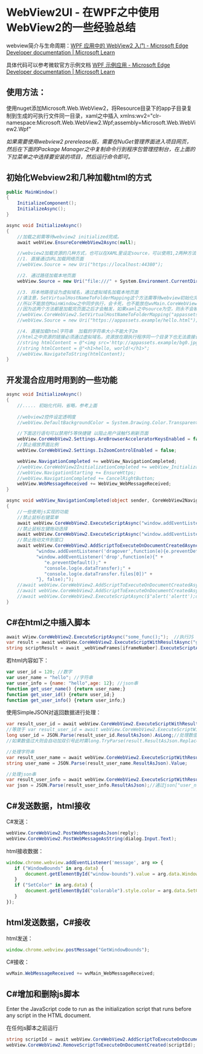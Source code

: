 # WebView2UI - 在WPF之中使用WebView2的一些经验总结

webview简介与生命周期：[WPF 应用中的 WebView2 入门 - Microsoft Edge Developer documentation | Microsoft Learn](https://learn.microsoft.com/zh-cn/microsoft-edge/webview2/get-started/wpf)

具体代码可以参考微软官方示例文档 [WPF 示例应用 - Microsoft Edge Developer documentation | Microsoft Learn](https://learn.microsoft.com/zh-cn/microsoft-edge/webview2/samples/webview2wpfbrowser)



## 使用方法：

使用nuget添加Microsoft.Web.WebView2，将Resource目录下的app子目录复制到生成的可执行文件同一目录，xaml之中插入 xmlns:wv2="clr-namespace:Microsoft.Web.WebView2.Wpf;assembly=Microsoft.Web.WebView2.Wpf"

*如果需要使用webview2 prerelease版，需要在NuGet管理界面进入项目网页，然后在下面的Package Manager之中复制命令行到程序包管理控制台，在上面的下拉菜单之中选择要安装的项目，然后运行命令即可。*



## 初始化Webview2和几种加载html的方式

```C#
public MainWindow()
{
    InitializeComponent();
    InitializeAsync();
}

async void InitializeAsync()
{
    //加载之前需等待webview2 initialized完成。
    await webView.EnsureCoreWebView2Async(null);

    //webview2加载资源的几种方式，也可以在XAML里设定source，可以使用1,2两种方法
    //1. 直接通过URL加载网络页面
    //webView.Source = new Uri("https://localhost:44380");

    //2. 通过路径加载本地页面
    webView.Source = new Uri("file:///" + System.Environment.CurrentDirectory + "\\app\\index.html");

    //3. 将本地路径设为虚拟域名，通过虚拟域名加载本地页面
    //请注意，SetVirtualHostNameToFolderMapping这个方法需等待webview初始化完成，否则会因webview为空而崩溃，
    //所以不能放在MainWindow之中同步执行，会卡死，也不能放在wvMain.CoreWebView2InitializationCompleted和NavigationCompleted之中执行，
    //因为这两个方法都是加载完页面之后才会触发，如果xaml之中source为空，则永不会被执行，所以需在MainWindow异步执行并通过EnsureCoreWebView2Async方法等待：
    //webView.CoreWebView2.SetVirtualHostNameToFolderMapping("appassets.example", "app", CoreWebView2HostResourceAccessKind.Allow);
    //webView.Source = new Uri("https://appassets.example/hello.html");

    //4. 直接加载html字符串  加载的字符串大小不能大于2m 
    //html之中资源的链接必须通过虚拟域名，资源放在跟执行程序同一个目录下也无法直接调用
    //string htmlContent = @"<img src='http://appassets.example/bg0.jpg'>";
    //string htmlContent = @"<h1>hello, world!</h1>";
    //webView.NavigateToString(htmlContent);         
}
```





## 开发混合应用时用到的一些功能

```C#
async void InitializeAsync()
{
    //..... 初始化代码，省略，参考上面
    
    //webview2控件设定透明度        
    //webView.DefaultBackgroundColor = System.Drawing.Color.Transparent;

    //下面这行语句可以禁用f5等快捷键 以阻止用户误触f5刷新页面
    webView.CoreWebView2.Settings.AreBrowserAcceleratorKeysEnabled = false;
    //禁止缩放界面比例
    webView.CoreWebView2.Settings.IsZoomControlEnabled = false;

    webView.NavigationCompleted += webView_NavigationCompleted;
    //webView.CoreWebView2InitializationCompleted += webView_InitializationCompleted;
    //webView.NavigationStarting += EnsureHttps;
    //webView.NavigationCompleted += CancelRightButton;
    webView.WebMessageReceived += WebView_WebMessageReceived; 
}

async void webView_NavigationCompleted(object sender, CoreWebView2NavigationCompletedEventArgs args)
{
    //一些使用js实现的功能
    //禁止鼠标右键菜单
    await webView.CoreWebView2.ExecuteScriptAsync("window.addEventListener('contextmenu', window => {window.preventDefault();});");
    //禁止鼠标左键拖动选择
    await webView.CoreWebView2.ExecuteScriptAsync("window.addEventListener('selectstart', window => {window.preventDefault();});");
    //禁止拖动文件到窗口
    await webView.CoreWebView2.AddScriptToExecuteOnDocumentCreatedAsync(
           "window.addEventListener('dragover',function(e){e.preventDefault();},false);" +
           "window.addEventListener('drop',function(e){" +
              "e.preventDefault();" +
              "console.log(e.dataTransfer);" +
              "console.log(e.dataTransfer.files[0])" +
           "}, false);");
    //await webView.CoreWebView2.AddScriptToExecuteOnDocumentCreatedAsync("window.chrome.webview.postMessage(window.document.URL);");
    //await webView.CoreWebView2.AddScriptToExecuteOnDocumentCreatedAsync("window.chrome.webview.addEventListener(\'message\', event => alert(event.data));");
    //await webView.CoreWebView2.ExecuteScriptAsync($"alert('alertt');document.getElementById('hello').innerHTML='hello;");
}
```





## C#在html之中插入脚本

```c#
await wView.CoreWebView2.ExecuteScriptAsync("some_func();");  //执行JS
var result = await webView.CoreWebView2.ExecuteScriptWithResultAsync("get_json();"); //执行带返回值的JS
string scriptResult = await _webViewFrames[iframeNumber].ExecuteScriptAsync(dialog.Input.Text);  //插入 iFrame
```

若html内容如下：

```javascript
var user_id = 120; //数字
var user_name = "hello"; //字符串
var user_info = {name: "hello",age: 12}; //json串
function get_user_name() {return user_name;}
function get_user_id() {return user_id;}
function get_user_info() {return user_info;}
```

使用SimpleJSON对返回数据进行处理：

```C#
var result_user_id = await webView.CoreWebView2.ExecuteScriptWithResultAsync("user_id");
//等效于 var result_user_id = await webView.CoreWebView2.ExecuteScriptWithResultAsync("get_user_id()");
long user_id = JSON.Parse(result_user_id.ResultAsJson).AsLong;//处理数值
//如果数值过大则会自动加双引号此时需long.TryParse(result.ResultAsJson.Replace("\"", ""), out t);

//处理字符串
var result_user_name = await webView.CoreWebView2.ExecuteScriptWithResultAsync("get_user_name();");
string user_name = JSON.Parse(result_user_name.ResultAsJson).Value;

//处理json串
var result_user_info = await webView.CoreWebView2.ExecuteScriptWithResultAsync("get_user_info();");
var json = JSON.Parse(result_user_info.ResultAsJson);//通过json["user_name"].Value 获取值 
```



## C#发送数据，html接收

C#发送：

```c#
webView.CoreWebView2.PostWebMessageAsJson(reply);
webView.CoreWebView2.PostWebMessageAsString(dialog.Input.Text);
```

html接收数据：

```javascript
window.chrome.webview.addEventListener('message', arg => {
   if ("WindowBounds" in arg.data) {
       document.getElementById("window-bounds").value = arg.data.WindowBounds;
   }
   if ("SetColor" in arg.data) {
       document.getElementById("colorable").style.color = arg.data.SetColor;
   }
});  
```



## html发送数据，C#接收

html发送：

```javascript
window.chrome.webview.postMessage("GetWindowBounds");
```

C#接收：

```c#
wvMain.WebMessageReceived += wvMain_WebMessageReceived;
```



## C#增加和删除js脚本

Enter the JavaScript code to run as the initialization script that runs before any script in the HTML document.

在任何js脚本之前运行

```C#
string scriptId = await webView.CoreWebView2.AddScriptToExecuteOnDocumentCreatedAsync(dialog.Input.Text);
webView.CoreWebView2.RemoveScriptToExecuteOnDocumentCreated(scriptId);
```



